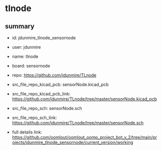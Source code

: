 # tlnode
 
## summary 
* id: jdunmire_tlnode_sensornode
* user: jdunmire
* name: tlnode
* board: sensornode
* repo: https://github.com/jdunmire/TLnode
* src_file_repo_kicad_pcb: sensorNode.kicad_pcb
* src_file_repo_kicad_pcb_link: https://github.com/jdunmire/TLnode/tree/master/sensorNode.kicad_pcb


* src_file_repo_sch: sensorNode.sch
* src_file_repo_sch_link: https://github.com/jdunmire/TLnode/tree/master/sensorNode.sch
* full details link: https://github.com/oomlout/oomlout_oomp_project_bot_v_2/tree/main/projects/jdunmire_tlnode_sensornode/current_version/working  







